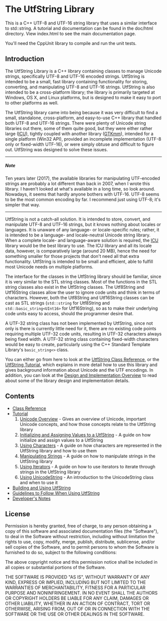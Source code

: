 # The UtfString Library

This is a C++ UTF-8 and UTF-16 string library that uses a similar interface to std::string. 
A tutorial and documentation can be found in the doc/html directory. View index.html to see 
the main documentation page.

You'll need the CppUnit library to compile and run the unit tests.

## Introduction

The UtfString Library is a C++ library containing classes to manage Unicode strings, specifically 
UTF-8 and UTF-16 encoded strings. UtfString is intended to be a small, fast library containing 
functionality for storing, converting, and manipulating UTF-8 and UTF-16 strings. UtfString is 
also intended to be a cross-platform library; the library is primarily targeted at Windows, OS X, 
and Linux platforms, but is designed to make it easy to port to other platforms as well. 

The UtfString library came into being because it was very difficult to find a small, standalone, 
cross-platform, and easy-to-use C++ library that handled both UTF-8 and UTF-16 strings. There
were plenty of Unicode string libraries out there, some of them quite good, but they were 
either rather large ([ICU](http://www.icu-project.org/)), tightly coupled with another 
library ([GTKmm](http://www.gtkmm.org/docs/glibmm-2.4/docs/reference/html/classGlib_1_1ustring.html)), 
intended for a single platform (Win32 API), provided an incomplete implementation (UTF-8 only or 
fixed-width UTF-16), or were simply obtuse and difficult to figure out. UtfString was designed to 
solve these issues.

--------
##### Note

Ten years later (2017), the available libraries for manipulating UTF-encoded strings are 
probably a lot different than back in 2007, when I wrote this library. I haven't looked at what's available in a long time,
so look around. Nowadays, it seems that hardly anyone bothers with UTF-16. UTF-8 seems to be the
most common encoding by far. I recommend just using UTF-8; it's simpler that way.

-------

UtfString is not a catch-all solution. It is intended to store, convert, and manipulate UTF-8 and
UTF-16 strings, but it knows nothing about locales or languages. It is unaware of any language- or
locale-specific rules; rather, it is intended to be a language- and locale-neutral Unicode string 
library. When a complete locale- and language-aware solution is required, the [ICU](http://www.icu-project.org/) library would be the best library to use. The ICU
library and all its locale data, however, is comparatively large (around 20 MB), hence the need 
for something smaller for those projects that don't need all that extra functionality. 
UtfString is intended to be small and efficient, able to fulfill most Unicode needs on 
multiple platforms.

The interface for the classes in the UtfString library should be familiar, since it is very similar
to the STL string classes. Most of the functions in the STL string classes also exist in the UtfString
classes. The Utf8String and Utf16String classes allow the user to ignore code units and think in terms
of characters. However, both the Utf8String and Utf16String classes can be cast as STL strings (```std::string``` for
Utf8String and ```std::basic_string<UInt16>``` for Utf16String), so as to make their underlying code units 
easy to access, should the programmer desire that.

A UTF-32 string class has not been implemented by UtfString, since not only is there is currently 
little need for it, there are no existing code points requiring multiple UTF-32 code units, 
resulting in UTF-32 characters always being fixed width. A UTF-32 string class containing 
fixed-width characters would be easy to create, particularly using the C++ Standard 
Template Library's ```basic_string<>``` class.

You can either go from here to look at the [UtfString Class Reference](doc/html/annotated.html), 
or the [UtfString Tutorial](doc/md/tutorial/tutorial.md), which explains in more 
detail how to use this library and gives background information about Unicode and the UTF encodings. 
In addition, you can look at the [Design and Implementation Overview](doc/md/designimploverview.md) 
to read about some of the library design and implementation details.

## Contents

* [Class Reference](doc/html/annotated.html)
* [Tutorial](doc/md/tutorial/tutorial.md)
  1. [Unicode Overview](doc/md/tutorial/unicodeoverview.md) - Gives an overview of Unicode, important
	Unicode concepts, and how those concepts relate to the UtfString library
  2. [Initializing and Assigning Values to a UtfString](doc/md/tutorial/initializingassigningutfstring.md) - A guide on how initialize and assign values to a UtfString
  3. [Using Characters](doc/md/tutorial/usingutfchars.md) - A guide on how characters are represented in the UtfString library and how to use them
  4. [Manipulating Strings](doc/md/tutorial/manipulatingstrings.md) - A guide on how to manipulate strings in the UtfString library
  5. [Using Iterators](doc/md/tutorial/usingiterators.md) - A guide on how to use iterators to iterate through strings in the UtfString library
  6. [Using UnicodeString](doc/md/tutorial/unicodestring.md) - An introduction to the UnicodeString class and when to use it
* [Building and Using UtfString](doc/md/buildingusingutfstring.md)
* [Guidelines to Follow When Using UtfString](doc/md/usingutfstringguidelines.md)
* [Developer's Notes](doc/md/developersnotes.md)

## License

Permission is hereby granted, free of charge, to any person obtaining a copy of this software and associated documentation files (the "Software"), to deal in the Software without restriction, including without limitation the rights to use, copy, modify, merge, publish, distribute, sublicense, and/or sell copies of the Software, and to permit persons to whom the Software is furnished to do so, subject to the following conditions:

The above copyright notice and this permission notice shall be included in all copies or substantial portions of the Software.

THE SOFTWARE IS PROVIDED "AS IS", WITHOUT WARRANTY OF ANY KIND, EXPRESS OR IMPLIED, INCLUDING BUT NOT LIMITED TO THE WARRANTIES OF MERCHANTABILITY, FITNESS FOR A PARTICULAR PURPOSE AND NONINFRINGEMENT. IN NO EVENT SHALL THE AUTHORS OR COPYRIGHT HOLDERS BE LIABLE FOR ANY CLAIM, DAMAGES OR OTHER LIABILITY, WHETHER IN AN ACTION OF CONTRACT, TORT OR OTHERWISE, ARISING FROM, OUT OF OR IN CONNECTION WITH THE SOFTWARE OR THE USE OR OTHER DEALINGS IN THE SOFTWARE.